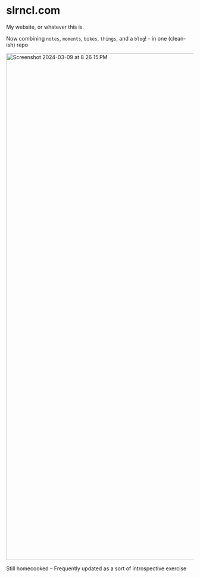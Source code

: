 # slrncl.com
My website, or whatever this is.

Now combining `notes`, `moments`, `bikes`, `things`, and a `blog`! - in one (clean-ish) repo 

<img width="1358" alt="Screenshot 2024-03-09 at 8 26 15 PM" src="https://github.com/nsolerieu/slrncl.com/assets/10632534/6c86da9c-4958-48c4-bb7f-59f6436257e8">

Still homecooked – Frequently updated as a sort of introspective exercise
